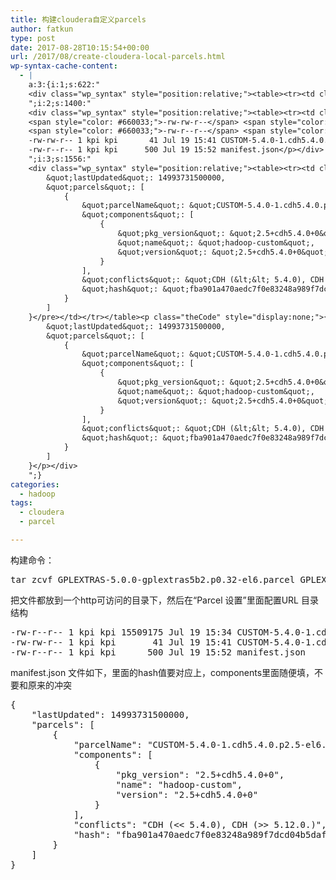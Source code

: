 ```yaml
---
title: 构建cloudera自定义parcels
author: fatkun
type: post
date: 2017-08-28T10:15:54+00:00
url: /2017/08/create-cloudera-local-parcels.html
wp-syntax-cache-content:
  - |
    a:3:{i:1;s:622:"
    <div class="wp_syntax" style="position:relative;"><table><tr><td class="code"><pre class="bash" style="font-family:monospace;"><span style="color: #c20cb9; font-weight: bold;">tar</span> zcvf GPLEXTRAS-5.0.0-gplextras5b2.p0.32-el6.parcel GPLEXTRAS-5.0.0-gplextras5b2.p0.32<span style="color: #000000; font-weight: bold;">/</span> <span style="color: #660033;">--owner</span>=root <span style="color: #660033;">--group</span>=root</pre></td></tr></table><p class="theCode" style="display:none;">tar zcvf GPLEXTRAS-5.0.0-gplextras5b2.p0.32-el6.parcel GPLEXTRAS-5.0.0-gplextras5b2.p0.32/ --owner=root --group=root</p></div>
    ";i:2;s:1400:"
    <div class="wp_syntax" style="position:relative;"><table><tr><td class="code"><pre class="bash" style="font-family:monospace;"><span style="color: #660033;">-rw-r--r--</span> <span style="color: #000000;">1</span> kpi kpi <span style="color: #000000;">15509175</span> Jul <span style="color: #000000;">19</span> <span style="color: #000000;">15</span>:<span style="color: #000000;">34</span> CUSTOM-5.4.0-<span style="color: #000000;">1</span>.cdh5.4.0.p2.5-el6.parcel
    <span style="color: #660033;">-rw-rw-r--</span> <span style="color: #000000;">1</span> kpi kpi       <span style="color: #000000;">41</span> Jul <span style="color: #000000;">19</span> <span style="color: #000000;">15</span>:<span style="color: #000000;">41</span> CUSTOM-5.4.0-<span style="color: #000000;">1</span>.cdh5.4.0.p2.5-el6.parcel.sha1
    <span style="color: #660033;">-rw-r--r--</span> <span style="color: #000000;">1</span> kpi kpi      <span style="color: #000000;">500</span> Jul <span style="color: #000000;">19</span> <span style="color: #000000;">15</span>:<span style="color: #000000;">52</span> manifest.json</pre></td></tr></table><p class="theCode" style="display:none;">-rw-r--r-- 1 kpi kpi 15509175 Jul 19 15:34 CUSTOM-5.4.0-1.cdh5.4.0.p2.5-el6.parcel
    -rw-rw-r-- 1 kpi kpi       41 Jul 19 15:41 CUSTOM-5.4.0-1.cdh5.4.0.p2.5-el6.parcel.sha1
    -rw-r--r-- 1 kpi kpi      500 Jul 19 15:52 manifest.json</p></div>
    ";i:3;s:1556:"
    <div class="wp_syntax" style="position:relative;"><table><tr><td class="code"><pre class="js" style="font-family:monospace;">{
        &quot;lastUpdated&quot;: 14993731500000,
        &quot;parcels&quot;: [
            {
                &quot;parcelName&quot;: &quot;CUSTOM-5.4.0-1.cdh5.4.0.p2.5-el6.parcel&quot;,
                &quot;components&quot;: [
                    {
                        &quot;pkg_version&quot;: &quot;2.5+cdh5.4.0+0&quot;,
                        &quot;name&quot;: &quot;hadoop-custom&quot;,
                        &quot;version&quot;: &quot;2.5+cdh5.4.0+0&quot;
                    }
                ],
                &quot;conflicts&quot;: &quot;CDH (&lt;&lt; 5.4.0), CDH (&gt;&gt; 5.12.0.)&quot;,
                &quot;hash&quot;: &quot;fba901a470aedc7f0e83248a989f7dcd04b5dafb&quot;
            }
        ]
    }</pre></td></tr></table><p class="theCode" style="display:none;">{
        &quot;lastUpdated&quot;: 14993731500000,
        &quot;parcels&quot;: [
            {
                &quot;parcelName&quot;: &quot;CUSTOM-5.4.0-1.cdh5.4.0.p2.5-el6.parcel&quot;,
                &quot;components&quot;: [
                    {
                        &quot;pkg_version&quot;: &quot;2.5+cdh5.4.0+0&quot;,
                        &quot;name&quot;: &quot;hadoop-custom&quot;,
                        &quot;version&quot;: &quot;2.5+cdh5.4.0+0&quot;
                    }
                ],
                &quot;conflicts&quot;: &quot;CDH (&lt;&lt; 5.4.0), CDH (&gt;&gt; 5.12.0.)&quot;,
                &quot;hash&quot;: &quot;fba901a470aedc7f0e83248a989f7dcd04b5dafb&quot;
            }
        ]
    }</p></div>
    ";}
categories:
  - hadoop
tags:
  - cloudera
  - parcel

---
```

构建命令：
<pre lang="bash" escaped="true">tar zcvf GPLEXTRAS-5.0.0-gplextras5b2.p0.32-el6.parcel GPLEXTRAS-5.0.0-gplextras5b2.p0.32/ --owner=root --group=root</pre>
把文件都放到一个http可访问的目录下，然后在“Parcel 设置”里面配置URL
目录结构
<pre lang="bash" escaped="true">-rw-r--r-- 1 kpi kpi 15509175 Jul 19 15:34 CUSTOM-5.4.0-1.cdh5.4.0.p2.5-el6.parcel
-rw-rw-r-- 1 kpi kpi       41 Jul 19 15:41 CUSTOM-5.4.0-1.cdh5.4.0.p2.5-el6.parcel.sha1
-rw-r--r-- 1 kpi kpi      500 Jul 19 15:52 manifest.json</pre>
manifest.json 文件如下，里面的hash值要对应上，components里面随便填，不要和原来的冲突
<pre lang="js" escaped="true">{
    "lastUpdated": 14993731500000,
    "parcels": [
        {
            "parcelName": "CUSTOM-5.4.0-1.cdh5.4.0.p2.5-el6.parcel",
            "components": [
                {
                    "pkg_version": "2.5+cdh5.4.0+0",
                    "name": "hadoop-custom",
                    "version": "2.5+cdh5.4.0+0"
                }
            ],
            "conflicts": "CDH (&lt;&lt; 5.4.0), CDH (&gt;&gt; 5.12.0.)",
            "hash": "fba901a470aedc7f0e83248a989f7dcd04b5dafb"
        }
    ]
}</pre>